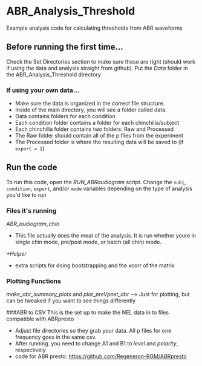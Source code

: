 # ABR_Analysis_Threshold
Example analysis code for calculating thresholds from ABR waveforms 

## Before running the first time...
Check the Set Directories section to make sure these are right (should work if using the data and analysis straight from github). Put the *Data* folder in the ABR_Analysis_Threshold directory

### If using your own data...
- Make sure the data is organized in the correct file structure. 
- Inside of the main directory, you will see a folder called data. 
- Data contains folders for each condition
- Each condition folder contains a folder for each chinchilla/subject
- Each chinchilla folder contains two folders: Raw and Processed
- The Raw folder should contain all of the p files from the experiment 
- The Processed folder is where the resulting data will be saved to (if `export = 1`)

## Run the code
To run this code, open the *RUN_ABRaudiogram* script. Change the `subj`, `condition`, `export`, and/or `mode` variables depending on the type of analysis you'd like to run

### Files it's running
*ABR_audiogram_chin*
- This file actually does the meat of the analysis. It is run whether youre in single chin mode, pre/post mode, or batch (all chin) mode. 

*+Helper* 
- extra scripts for doing bootstrapping and the xcorr of the matrix

### Plotting Functions
*make_abr_summary_plots* and *plot_preVpost_abr* --> Just for plotting, but can be tweaked if you want to see things differently


###ABR to CSV
This is the set up to make the NEL data in to files compatible with ABRpresto
- Adjust file directories so they grab your data. All p files for one frequency goes in the same csv. 
- After running. you need to change A1 and B1 to *level* and *polarity*, respectively
- code for ABR presto: https://github.com/Regeneron-RGM/ABRpresto